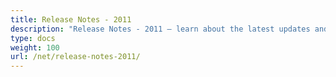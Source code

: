 ```yaml
---
title: Release Notes - 2011
description: "Release Notes - 2011 – learn about the latest updates and fixes."
type: docs
weight: 100
url: /net/release-notes-2011/
---
```



